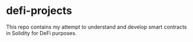 # defi-projects

This repo contains my attempt to understand and develop smart contracts in Solidity for DeFi purposes.


